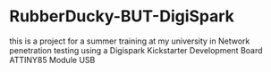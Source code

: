 # RubberDucky-BUT-DigiSpark
this is a project for a summer training at my university in Network penetration testing using a Digispark Kickstarter Development Board ATTINY85 Module USB

